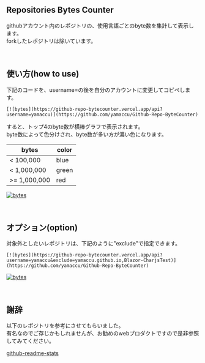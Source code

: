 ## Repositories Bytes Counter

githubアカウント内のレポジトリの、使用言語ごとのbyte数を集計して表示します。  
forkしたレポジトリは除いています。  

<br>

## 使い方(how to use)

下記のコードを、username=の後を自分のアカウントに変更してコピペします。  

```
[![bytes](https://github-repo-bytecounter.vercel.app/api?username=yamaccu)](https://github.com/yamaccu/Github-Repo-ByteCounter)
```

すると、トップ4のbyte数が横棒グラフで表示されます。  
byte数によって色分けされ、byte数が多い方が濃い色になります。  

| bytes | color |
| --- | --- |
| < 100,000 | blue |
| < 1,000,000 | green |
| >= 1,000,000 | red |


[![bytes](https://github-repo-bytecounter.vercel.app/api?username=yamaccu)](https://github.com/yamaccu/Github-Repo-ByteCounter)

<br>

## オプション(option)

対象外としたいレポジトリは、下記のように"exclude"で指定できます。  

```
[![bytes](https://github-repo-bytecounter.vercel.app/api?username=yamaccu&exclude=yamaccu.github.io,Blazor-CharjsTest)](https://github.com/yamaccu/Github-Repo-ByteCounter)
```

[![bytes](https://github-repo-bytecounter.vercel.app/api?username=yamaccu&exclude=yamaccu.github.io,Blazor-CharjsTest)](https://github.com/yamaccu/Github-Repo-ByteCounter)

<br>

## 謝辞

以下のレポジトリを参考にさせてもらいました。  
有名なのでご存じかもしれませんが、お勧めのwebプロダクトですので是非参照してみてください。  

[github-readme-stats](https://github.com/anuraghazra/github-readme-stats)
